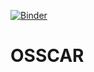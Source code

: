 [![Binder](https://mybinder.org/badge_logo.svg)](https://mybinder.org/v2/gh/Nosslin-S/OSSCAR/HEAD)
# OSSCAR
